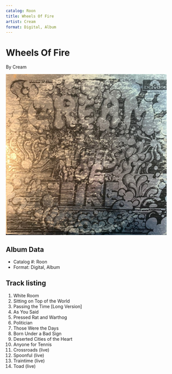 ```yaml
---
catalog: Roon
title: Wheels Of Fire
artist: Cream
format: Digital, Album
---
```


# Wheels Of Fire

By Cream

![](../../assets/albumcovers/Cream-Wheels_Of_Fire.png)

## Album Data

- Catalog #: Roon
- Format: Digital, Album


## Track listing


1. White Room
2. Sitting on Top of the World
3. Passing the Time [Long Version]
4. As You Said
5. Pressed Rat and Warthog
6. Politician
7. Those Were the Days
8. Born Under a Bad Sign
9. Deserted Cities of the Heart
10. Anyone for Tennis
11. Crossroads (live)
12. Spoonful (live)
13. Traintime (live)
14. Toad (live)

